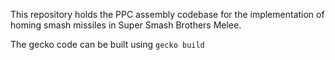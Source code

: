 This repository holds the PPC assembly codebase for the implementation of homing smash missiles in Super Smash Brothers Melee. 



The gecko code can be built using `gecko build`